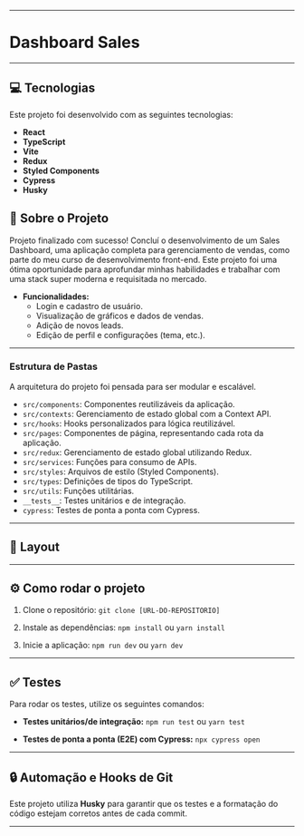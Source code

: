 -----

# Dashboard Sales

-----

## 💻 Tecnologias

Este projeto foi desenvolvido com as seguintes tecnologias:

  * **React**
  * **TypeScript**
  * **Vite**
  * **Redux**
  * **Styled Components**
  * **Cypress**
  * **Husky**

## 🚀 Sobre o Projeto

Projeto finalizado com sucesso! Concluí o desenvolvimento de um Sales Dashboard, uma aplicação completa para gerenciamento de vendas, como parte do meu curso de desenvolvimento front-end.
Este projeto foi uma ótima oportunidade para aprofundar minhas habilidades e trabalhar com uma stack super moderna e requisitada no mercado.

  * **Funcionalidades:**
      * Login e cadastro de usuário.
      * Visualização de gráficos e dados de vendas.
      * Adição de novos leads.
      * Edição de perfil e configurações (tema, etc.).

-----

### **Estrutura de Pastas**

A arquitetura do projeto foi pensada para ser modular e escalável.

  * `src/components`: Componentes reutilizáveis da aplicação.
  * `src/contexts`: Gerenciamento de estado global com a Context API.
  * `src/hooks`: Hooks personalizados para lógica reutilizável.
  * `src/pages`: Componentes de página, representando cada rota da aplicação.
  * `src/redux`: Gerenciamento de estado global utilizando Redux.
  * `src/services`: Funções para consumo de APIs.
  * `src/styles`: Arquivos de estilo (Styled Components).
  * `src/types`: Definições de tipos do TypeScript.
  * `src/utils`: Funções utilitárias.
  * `__tests__`: Testes unitários e de integração.
  * `cypress`: Testes de ponta a ponta com Cypress.

-----

## 🎨 Layout

-----

## ⚙️ Como rodar o projeto

1.  Clone o repositório:
    `git clone [URL-DO-REPOSITORIO]`

2.  Instale as dependências:
    `npm install` ou `yarn install`

3.  Inicie a aplicação:
    `npm run dev` ou `yarn dev`

-----

## ✅ Testes

Para rodar os testes, utilize os seguintes comandos:

  * **Testes unitários/de integração:**
    `npm run test` ou `yarn test`

  * **Testes de ponta a ponta (E2E) com Cypress:**
    `npx cypress open`

-----

## 🔒 Automação e Hooks de Git

Este projeto utiliza **Husky** para garantir que os testes e a formatação do código estejam corretos antes de cada commit.

-----
